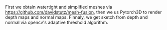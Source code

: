 First we obtain watertight and simplified meshes via https://github.com/davidstutz/mesh-fusion, then we us Pytorch3D to render depth maps and normal maps. Finnaly, we get sketch from depth and normal via opencv's adaptive threshold algorithm.
